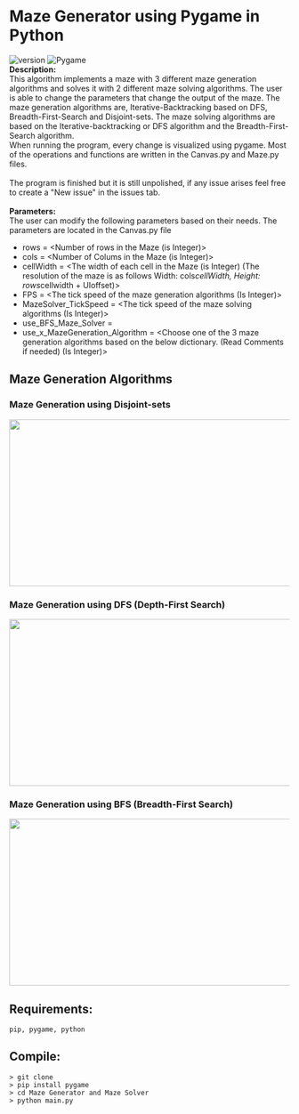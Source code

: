 # Maze Generator using Pygame in Python
![version](https://img.shields.io/badge/Version-v1.0.1-brightgreen)
![Pygame](https://custom-icon-badges.demolab.com/badge/Pygame-150458.svg?logo=pygame) <br/>
**Description:** <br/> This algorithm implements a maze with 3 different maze generation algorithms and solves it with 2 different maze solving algorithms. The user is able to change the parameters that change the output of the maze. The maze generation algorithms are, Iterative-Backtracking based on DFS, Breadth-First-Search and Disjoint-sets. The maze solving algorithms are based on the Iterative-backtracking or DFS algorithm and the Breadth-First-Search algorithm. <br/>
When running the program, every change is visualized using pygame. Most of the operations and functions are written in the Canvas.py and Maze.py files. <br/> <br/>
The program is finished but it is still unpolished, if any issue arises feel free to create a "New issue" in the issues tab.
<br/>
<br/>
**Parameters:** <br/>
The user can modify the following parameters based on their needs. The parameters are located in the Canvas.py file <br/>
 - rows = <Number of rows in the Maze (is Integer)> <br/>
 - cols = <Number of Colums in the Maze (is Integer)> <br/>
 - cellWidth = <The width of each cell in the Maze (is Integer) (The resolution of the maze is as follows Width: cols*cellWidth, Height: rows*cellwidth + UIoffset)> <br/>
 - FPS = <The tick speed of the maze generation algorithms (Is Integer)> <br/>
 - MazeSolver_TickSpeed = <The tick speed of the maze solving algorithms (Is Integer)> <br/>
 - use_BFS_Maze_Solver = <Write False to use the Iterative-Backtracking or DFS algorithm as the maze solver or True to use the BFS Maze Solver algorithm as the maze solver> <br/>
 - use_x_MazeGeneration_Algorithm = <Choose one of the 3 maze generation algorithms based on the below dictionary. (Read Comments if needed) (Is Integer)> <br/>

## Maze Generation Algorithms <br/>
### Maze Generation using Disjoint-sets
<img src="https://github.com/ChilledFerrum/Python/blob/ef7428b6ff01e8bdba71bd4b60553c889ff943ef/Maze%20Generator%20and%20Maze%20Solver/Assets/MazeGeneratorandMazeSolverDisjointSetsgen.gif" width="535" height="300"/> <br/>
### Maze Generation using DFS (Depth-First Search) 
<img src="https://github.com/ChilledFerrum/Python/blob/ef7428b6ff01e8bdba71bd4b60553c889ff943ef/Maze%20Generator%20and%20Maze%20Solver/Assets/MazeGeneratorandMazeSolverDFSgen.gif" width="535" height="300"/> <br/>
### Maze Generation using BFS (Breadth-First Search)
<img src="https://github.com/ChilledFerrum/Python/blob/ef7428b6ff01e8bdba71bd4b60553c889ff943ef/Maze%20Generator%20and%20Maze%20Solver/Assets/MazeGeneratorandMazeSolverBFSgen.gif" width="535" height="300"/> <br/>

## Requirements:
```
pip, pygame, python
```

## Compile:
```
> git clone 
> pip install pygame
> cd Maze Generator and Maze Solver
> python main.py
```
  
  
